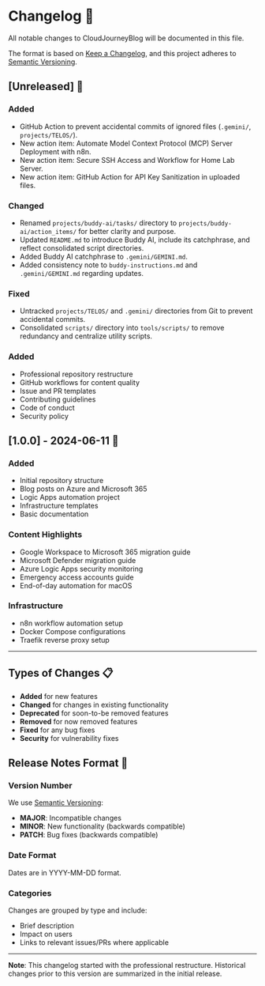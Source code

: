 # Changelog 📝

All notable changes to CloudJourneyBlog will be documented in this file.

The format is based on [Keep a Changelog](https://keepachangelog.com/en/1.0.0/),
and this project adheres to [Semantic Versioning](https://semver.org/spec/v2.0.0.html).

## [Unreleased] 🚧

### Added
- GitHub Action to prevent accidental commits of ignored files (`.gemini/`, `projects/TELOS/`).
- New action item: Automate Model Context Protocol (MCP) Server Deployment with n8n.
- New action item: Secure SSH Access and Workflow for Home Lab Server.
- New action item: GitHub Action for API Key Sanitization in uploaded files.

### Changed
- Renamed `projects/buddy-ai/tasks/` directory to `projects/buddy-ai/action_items/` for better clarity and purpose.
- Updated `README.md` to introduce Buddy AI, include its catchphrase, and reflect consolidated script directories.
- Added Buddy AI catchphrase to `.gemini/GEMINI.md`.
- Added consistency note to `buddy-instructions.md` and `.gemini/GEMINI.md` regarding updates.

### Fixed
- Untracked `projects/TELOS/` and `.gemini/` directories from Git to prevent accidental commits.
- Consolidated `scripts/` directory into `tools/scripts/` to remove redundancy and centralize utility scripts.

### Added
- Professional repository restructure
- GitHub workflows for content quality
- Issue and PR templates
- Contributing guidelines
- Code of conduct
- Security policy

## [1.0.0] - 2024-06-11 🎉

### Added
- Initial repository structure
- Blog posts on Azure and Microsoft 365
- Logic Apps automation project
- Infrastructure templates
- Basic documentation

### Content Highlights
- Google Workspace to Microsoft 365 migration guide
- Microsoft Defender migration guide
- Azure Logic Apps security monitoring
- Emergency access accounts guide
- End-of-day automation for macOS

### Infrastructure
- n8n workflow automation setup
- Docker Compose configurations
- Traefik reverse proxy setup

---

## Types of Changes 📋

- **Added** for new features
- **Changed** for changes in existing functionality
- **Deprecated** for soon-to-be removed features
- **Removed** for now removed features
- **Fixed** for any bug fixes
- **Security** for vulnerability fixes

## Release Notes Format 📖

### Version Number
We use [Semantic Versioning](https://semver.org/):
- **MAJOR**: Incompatible changes
- **MINOR**: New functionality (backwards compatible)
- **PATCH**: Bug fixes (backwards compatible)

### Date Format
Dates are in YYYY-MM-DD format.

### Categories
Changes are grouped by type and include:
- Brief description
- Impact on users
- Links to relevant issues/PRs where applicable

---

**Note**: This changelog started with the professional restructure. Historical changes prior to this version are summarized in the initial release.

